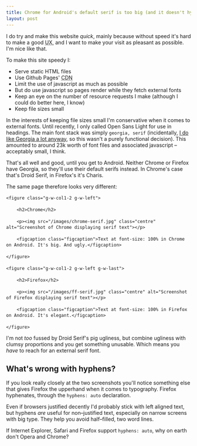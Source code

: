 ```yaml
---
title: Chrome for Android's default serif is too big (and it doesn't hyphenate)
layout: post
---
```


I do try and make this website _quick_, mainly because without speed it's hard to make a good <abbr title="User experience">UX</abbr>, and I want to make your visit as pleasant as possible. I'm nice like that.

To make this site speedy I:

- Serve static HTML files
- Use Github Pages' <abbr title="Content delivery network">CDN</abbr>
- Limit the use of javascript as much as possible
- But do use javascript so pages render while they fetch external fonts
- Keep an eye on the number of resource requests I make  (although I could do better here, I know)
- Keep file sizes small

In the interests of keeping file sizes small I'm conservative when it comes to external fonts. Until recently, I only called Open Sans Light for use in headings. The main font stack was simply `georgia, serif` (incidentally, <a href="/2014/09/in-praise-of-georgia/">I do like Georgia a lot anyway</a>, so this wasn't a purely functional decision). This amounted to around 23k worth of font files and associated javascript &#8211; acceptably small, I think.

That's all well and good, until you get to Android. Neither Chrome or Firefox have Georgia, so they'll use their default serifs instead. In Chrome's case that's Droid Serif, in Firefox's it's Charis.

The same page therefore looks very different:

<div class="row clearfix">

	<figure class="g-w-col1-2 g-w-left">
	
		<h2>Chrome</h2>
		
		<p><img src="/images/chrome-serif.jpg" class="centre" alt="Screenshot of Chrome displaying serif text"></p>
		
		<figcaption class="figcaption">Text at font-size: 100% in Chrome on Android. It's big. And ugly.</figcaption>
		
	</figure>
	
	<figure class="g-w-col1-2 g-w-left g-w-last">
	
		<h2>Firefox</h2>
		
		<p><img src="/images/ff-serif.jpg" class="centre" alt="Screenshot of Firefox displaying serif text"></p>
		
		<figcaption class="figcaption">Text at font-size: 100% in Firefox on Android. It's elegant.</figcaption>
		
	</figure>
	
</div>

I'm not _too_ fussed by Droid Serif's pig ugliness, but combine ugliness with clumsy proportions and you get something unusable. Which means you _have_ to reach for an external serif font.

## What's wrong with hyphens?

If you look really closely at the two screenshots you'll notice something else that gives Firefox the upperhand when it comes to typography. Firefox hyphenates, through the `hyphens: auto` declaration.

Even if browsers justified decently I'd probably stick with left aligned text, but hyphens _are_ useful for non&#8211;justified text, especially on narrow screens with big type. They help you avoid half&#8211;filled, two word lines.

If Internet Explorer, Safari and Firefox support `hyphens: auto`, why on earth don't Opera and Chrome?






